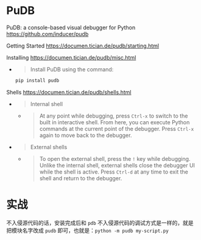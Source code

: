 
# PuDB

PuDB: a console-based visual debugger for Python https://github.com/inducer/pudb

Getting Started https://documen.tician.de/pudb/starting.html

Installing https://documen.tician.de/pudb/misc.html
- > Install PuDB using the command:
  ```py
  pip install pudb
  ```

Shells https://documen.tician.de/pudb/shells.html
- > Internal shell
  * > At any point while debugging, press `Ctrl-x` to switch to the built in interactive shell. From here, you can execute Python commands at the current point of the debugger. Press `Ctrl-x` again to move back to the debugger.
- > External shells
  * > To open the external shell, press the `!` key while debugging. Unlike the internal shell, external shells close the debugger UI while the shell is active. Press `Ctrl-d` at any time to exit the shell and return to the debugger.

# 实战

不入侵源代码的话，安装完成后和 `pdb` 不入侵源代码的调试方式是一样的，就是把模块名字改成 `pudb` 即可，也就是：`python -m pudb my-script.py`
